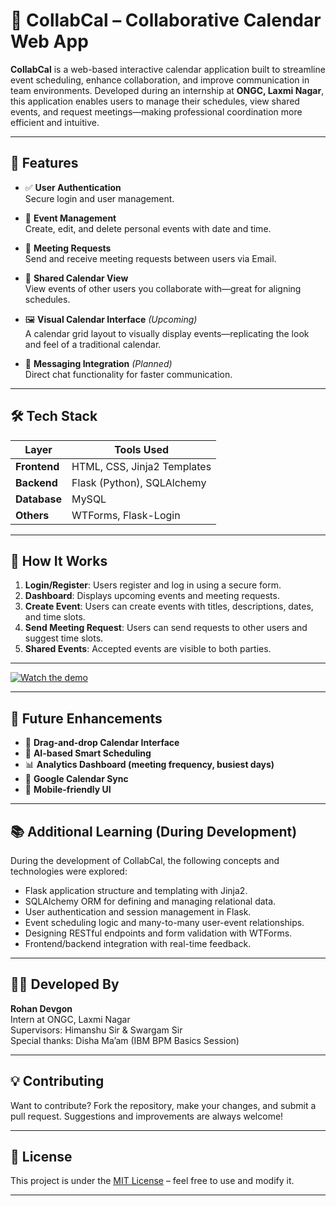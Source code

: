 # 📅 CollabCal – Collaborative Calendar Web App

**CollabCal** is a web-based interactive calendar application built to streamline event scheduling, enhance collaboration, and improve communication in team environments. Developed during an internship at **ONGC, Laxmi Nagar**, this application enables users to manage their schedules, view shared events, and request meetings—making professional coordination more efficient and intuitive.

---

## 🚀 Features

- ✅ **User Authentication**  
  Secure login and user management.

- 📆 **Event Management**  
  Create, edit, and delete personal events with date and time.

- 🤝 **Meeting Requests**  
  Send and receive meeting requests between users via Email.

- 🔁 **Shared Calendar View**  
  View events of other users you collaborate with—great for aligning schedules.


- 🖼️ **Visual Calendar Interface** *(Upcoming)*  
  A calendar grid layout to visually display events—replicating the look and feel of a traditional calendar.

- 💬 **Messaging Integration** *(Planned)*  
  Direct chat functionality for faster communication.

---

## 🛠️ Tech Stack

| Layer             | Tools Used                                 |
|------------------|---------------------------------------------|
| **Frontend**      | HTML, CSS, Jinja2 Templates                 |
| **Backend**       | Flask (Python), SQLAlchemy                  |
| **Database**      | MySQL                                       |
| **Others**        | WTForms, Flask-Login                        |

---

## 🧠 How It Works

1. **Login/Register**: Users register and log in using a secure form.
2. **Dashboard**: Displays upcoming events and meeting requests.
3. **Create Event**: Users can create events with titles, descriptions, dates, and time slots.
4. **Send Meeting Request**: Users can send requests to other users and suggest time slots.
5. **Shared Events**: Accepted events are visible to both parties.

---

[![Watch the demo](https://img.youtube.com/vi/4MpIu9rXHUQ/maxresdefault.jpg)](https://youtu.be/4MpIu9rXHUQ)

---

## 🔮 Future Enhancements

- 📍 **Drag-and-drop Calendar Interface**
- 🧠 **AI-based Smart Scheduling**
- 📊 **Analytics Dashboard (meeting frequency, busiest days)**
- 🔗 **Google Calendar Sync**
- 📱 **Mobile-friendly UI**

---

## 📚 Additional Learning (During Development)

During the development of CollabCal, the following concepts and technologies were explored:

- Flask application structure and templating with Jinja2.
- SQLAlchemy ORM for defining and managing relational data.
- User authentication and session management in Flask.
- Event scheduling logic and many-to-many user-event relationships.
- Designing RESTful endpoints and form validation with WTForms.
- Frontend/backend integration with real-time feedback.

---

## 🧑‍💻 Developed By

**Rohan Devgon**  
Intern at ONGC, Laxmi Nagar  
Supervisors: Himanshu Sir & Swargam Sir  
Special thanks: Disha Ma’am (IBM BPM Basics Session)

---

## 💡 Contributing

Want to contribute? Fork the repository, make your changes, and submit a pull request. Suggestions and improvements are always welcome!

---

## 📄 License

This project is under the [MIT License](LICENSE) – feel free to use and modify it.

---
